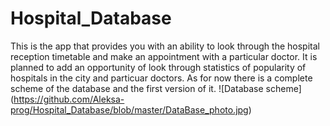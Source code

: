 # Hospital_Database
This is the app that provides you with an ability to look through the hospital reception timetable and make an appointment with a particular doctor. It is planned to add an opportunity of look through statistics of popularity of hospitals in the city and particuar doctors. As for now there is a complete scheme of the database and the first version of it. 
![Database scheme]
(https://github.com/Aleksa-prog/Hospital_Database/blob/master/DataBase_photo.jpg)
